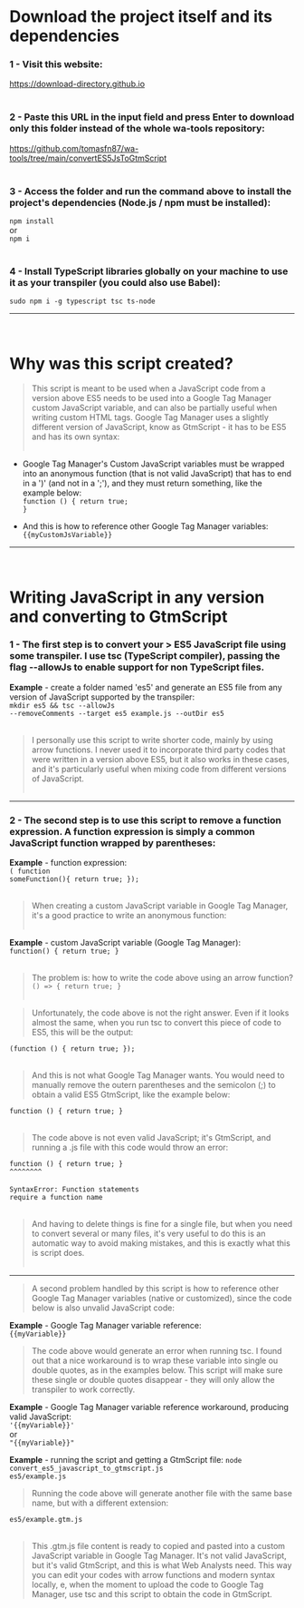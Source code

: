<h1>Download the project itself and its dependencies</h1>

<h3>1 - Visit this website:</h3>
<a href='https://download-directory.github.io'>https://download-directory.github.io</a><br><br>

<h3>2 - Paste this URL in the input field and press Enter to download only this folder instead of the whole wa-tools repository:</h3>
<a href='https://github.com/tomasfn87/wa-tools/tree/main/convertES5JsToGtmScript'>https://github.com/tomasfn87/wa-tools/tree/main/convertES5JsToGtmScript</a><br><br>

<h3>3 - Access the folder and run the command above to install the project's dependencies (Node.js / npm must be installed):</h3>
<code>npm install</code><br>
or<br>
<code>npm i</code><br><br>

<h3>4 - Install TypeScript libraries globally on your machine to use it as your transpiler (you could also use Babel):</h3>
<code>sudo npm i -g typescript tsc ts-node</code><br>

---
<br><h1>Why was this script created?</h1>

> This script is meant to be used when a JavaScript code from a version above ES5 needs to be used into a Google Tag Manager custom JavaScript variable, and can also be partially useful when writing custom HTML tags. Google Tag Manager uses a slightly different version of JavaScript, know as GtmScript - it has to be ES5 and has its own syntax:<br><br>

* Google Tag Manager's Custom JavaScript variables must be wrapped into an anonymous function (that is not valid JavaScript) that has to end in a ')' (and not in a ';'), and they must return something, like the example below:<br>
<code>function () { return true; }</code>

* And this is how to reference other Google Tag Manager variables:<br>
<code>{{myCustomJsVariable}}</code>

---
<br><h1>Writing JavaScript in any version and converting to GtmScript</h1>

<h3>1 - The first step is to convert your > ES5 JavaScript file using some transpiler. I use tsc (TypeScript compiler), passing the flag --allowJs to enable support for non TypeScript files.</h3>

<strong>Example</strong> - create a folder named 'es5' and generate an ES5 file from any version of JavaScript supported by the transpiler:<br>
<code>mkdir es5 && tsc --allowJs --removeComments --target es5 example.js --outDir es5</code><br><br>

> I personally use this script to write shorter code, mainly by using arrow functions. I never used it to incorporate third party codes that were written in a version above ES5, but it also works in these cases, and it's particularly useful when mixing code from different versions of JavaScript.<br><br>
---
<h3>2 - The second step is to use this script to remove a function expression. A function expression is simply a common JavaScript function wrapped by parentheses:</h3>

 <strong>Example</strong> - function expression:<br>
<code>( function someFunction(){ return true; });</code><br><br>

> When creating a custom JavaScript variable in Google Tag Manager, it's a good practice to write an anonymous function:<br><br>

<strong>Example</strong> - custom JavaScript variable (Google Tag Manager):<br>
<code>function() { return true; }</code><br><br>

> The problem is: how to write the code above using an arrow function?<br>
<code>() => { return true; }</code></br><br>

> Unfortunately, the code above is not the right answer. Even if it looks almost the same, when you run tsc to convert this piece of code to ES5, this will be the output:<br>

<code>(function () { return true; });</code><br><br>

> And this is not what Google Tag Manager wants. You would need to manually remove the outern parentheses and the semicolon (;) to obtain a valid ES5 GtmScript, like the example below:

<code>function () { return true; }</code><br><br>

> The code above is not even valid JavaScript; it's GtmScript, and running a .js file with this code would throw an error:<br>

<code>function () { return true; }</code><br>
<code>^^^^^^^^</code><br><br>
<code>SyntaxError: Function statements require a function name</code><br><br>

> And having to delete things is fine for a single file, but when you need to convert several or many files, it's very useful to do this is an automatic way to avoid making mistakes, and this is exactly what this is script does.<br><br>
---
> A second problem handled by this script is how to reference other Google Tag Manager variables (native or customized), since the code below is also unvalid JavaScript code:

<strong>Example</strong> - Google Tag Manager variable reference:<br>
<code>{{myVariable}}</code>

> The code above would generate an error when running tsc. I found out that a nice workaround is to wrap these variable into single ou double quotes, as in the examples below. This script will make sure these single or double quotes disappear - they will only allow the transpiler to work correctly.

<strong>Example</strong> - Google Tag Manager variable reference workaround, producing valid JavaScript:<br>
<code>'{{myVariable}}'</code><br>
or<br>
<code>"{{myVariable}}"</code><br>

<strong>Example</strong> - running the script and getting a GtmScript file:
<code>node convert_es5_javascript_to_gtmscript.js es5/example.js</code><br>

> Running the code above will generate another file with the same base name, but with a different extension:<br>

<code>es5/example.gtm.js</code><br><br>

> This .gtm.js file content is ready to copied and pasted into a custom JavaScript variable in Google Tag Manager. It's not valid JavaScript, but it's valid GtmScript, and this is what Web Analysts need. This way you can edit your codes with arrow functions and modern syntax locally, e, when the moment to upload the code to Google Tag Manager, use tsc and this script to obtain the code in GtmScript.<br>
